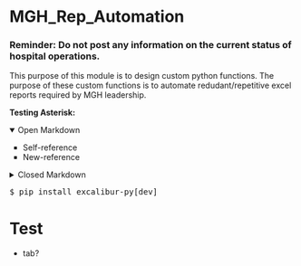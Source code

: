 # MGH_Rep_Automation
### Reminder: Do not post any information on the current status of hospital operations.
This purpose of this module is to design custom python functions.
The purpose of these custom functions is to automate redudant/repetitive excel reports required by MGH leadership.

**Testing Asterisk:**

<details open>
  <summary>Open Markdown</summary>
<ul type="square">
    <li>Self-reference</li>
    <li>New-reference</li>
</ul>
</details>

<details>
<summary>Closed Markdown</summary>
<br>
  <li>Well, you asked for it!</li>
</details>

<pre>
$ pip install excalibur-py[dev]
</pre>

# Test
- tab?

